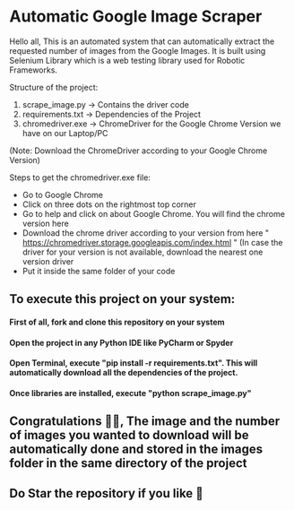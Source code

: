 # Automatic Google Image Scraper

Hello all,
This is an automated system that can automatically extract the requested number of images from the Google Images. 
It is built using Selenium Library which is a web testing library used for Robotic Frameworks.

Structure of the project:

1. scrape_image.py  -> Contains the driver code
2. requirements.txt -> Dependencies of the Project
3. chromedriver.exe -> ChromeDriver for the Google Chrome Version we have on our Laptop/PC

(Note: Download the ChromeDriver according to your Google Chrome Version)

Steps to get the chromedriver.exe file:
- Go to Google Chrome
- Click on three dots on the rightmost top corner
- Go to help and click on about Google Chrome. You will find the chrome version here
- Download the chrome driver according to your version from here  " https://chromedriver.storage.googleapis.com/index.html " 
(In case the driver for your version is not available, download the nearest one version driver 
- Put it inside the same folder of your code


## To execute this project on your system:
#### First of all, fork and clone this repository on your system
#### Open the project in any Python IDE like PyCharm or Spyder
#### Open Terminal, execute  "pip install -r requirements.txt". This will automatically download all the dependencies of the project.
#### Once libraries are installed, execute "python scrape_image.py"

## Congratulations 🎉🎊, The image and the number of images you wanted to download will be automatically done and stored in the images folder in the same directory of the project
## Do Star the repository if you like 🌟
